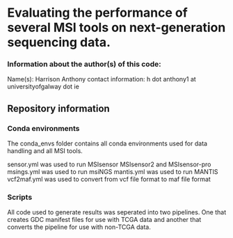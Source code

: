 # Evaluating the performance of several MSI tools on next-generation sequencing data. 
### Information about the author(s) of this code:
Name(s): Harrison Anthony 
contact information: h dot anthony1 at universityofgalway dot ie

## Repository information

### Conda environments
The conda_envs folder contains all conda environments used for data handling and all MSI tools.

sensor.yml was used to run MSIsensor MSIsensor2 and MSIsensor-pro
msings.yml was used to run msiNGS
mantis.yml was used to run MANTIS
vcf2maf.yml was used to convert from vcf file format to maf file format

### Scripts
All code used to generate results was seperated into two pipelines. One that creates GDC manifest files for use with TCGA data and another that converts the pipeline for use with non-TCGA data.


